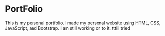 # PortFolio
This is my personal portfolio. I made my personal website using HTML, CSS, JavaScript, and Bootstrap.
I am still working on to it.
  tttiii tried



